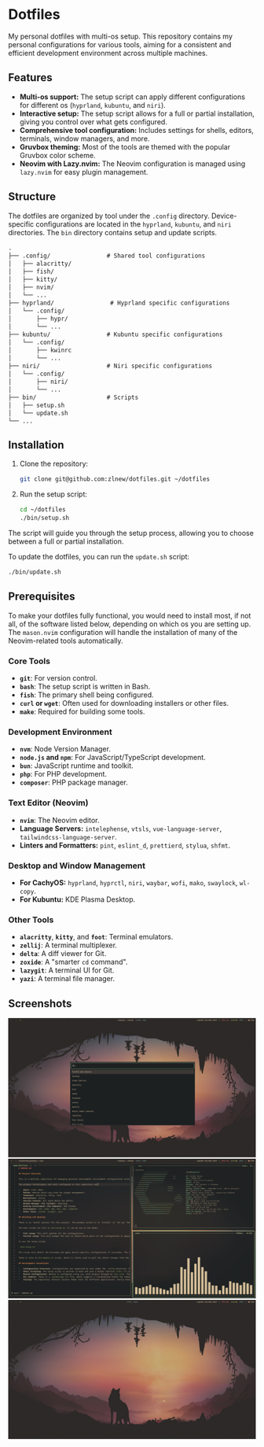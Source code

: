 # Dotfiles

My personal dotfiles with multi-os setup. This repository contains my personal configurations for various tools, aiming for a consistent and efficient development environment across multiple machines.

## Features

*   **Multi-os support:** The setup script can apply different configurations for different os (`hyprland`, `kubuntu`, and `niri`).
*   **Interactive setup:** The setup script allows for a full or partial installation, giving you control over what gets configured.
*   **Comprehensive tool configuration:** Includes settings for shells, editors, terminals, window managers, and more.
*   **Gruvbox theming:** Most of the tools are themed with the popular Gruvbox color scheme.
*   **Neovim with Lazy.nvim:** The Neovim configuration is managed using `lazy.nvim` for easy plugin management.

## Structure

The dotfiles are organized by tool under the `.config` directory. Device-specific configurations are located in the `hyprland`, `kubuntu`, and `niri` directories. The `bin` directory contains setup and update scripts.

```
.
├── .config/                # Shared tool configurations
│   ├── alacritty/
│   ├── fish/
│   ├── kitty/
│   ├── nvim/
│   └── ...
├── hyprland/                # Hyprland specific configurations
│   └── .config/
│       ├── hypr/
│       └── ...
├── kubuntu/                # Kubuntu specific configurations
│   └── .config/
│       ├── kwinrc
│       └── ...
├── niri/                   # Niri specific configurations
│   └── .config/
│       ├── niri/
│       └── ...
├── bin/                    # Scripts
│   ├── setup.sh
│   └── update.sh
└── ...
```

## Installation

1.  Clone the repository:

    ```bash
    git clone git@github.com:zlnew/dotfiles.git ~/dotfiles
    ```

2.  Run the setup script:

    ```bash
    cd ~/dotfiles
    ./bin/setup.sh
    ```

The script will guide you through the setup process, allowing you to choose between a full or partial installation.

To update the dotfiles, you can run the `update.sh` script:

```bash
./bin/update.sh
```

## Prerequisites

To make your dotfiles fully functional, you would need to install most, if not all, of the software listed below, depending on which os you are setting up. The `mason.nvim` configuration will handle the installation of many of the Neovim-related tools automatically.

### Core Tools

*   **`git`**: For version control.
*   **`bash`**: The setup script is written in Bash.
*   **`fish`**: The primary shell being configured.
*   **`curl` or `wget`**: Often used for downloading installers or other files.
*   **`make`**: Required for building some tools.

### Development Environment

*   **`nvm`**: Node Version Manager.
*   **`node.js` and `npm`**: For JavaScript/TypeScript development.
*   **`bun`**: JavaScript runtime and toolkit.
*   **`php`**: For PHP development.
*   **`composer`**: PHP package manager.

### Text Editor (Neovim)

*   **`nvim`**: The Neovim editor.
*   **Language Servers:** `intelephense`, `vtsls`, `vue-language-server`, `tailwindcss-language-server`.
*   **Linters and Formatters:** `pint`, `eslint_d`, `prettierd`, `stylua`, `shfmt`.

### Desktop and Window Management

*   **For CachyOS:** `hyprland`, `hyprctl`, `niri`, `waybar`, `wofi`, `mako`, `swaylock`, `wl-copy`.
*   **For Kubuntu:** KDE Plasma Desktop.

### Other Tools

*   **`alacritty`**, **`kitty`**, and **`foot`**: Terminal emulators.
*   **`zellij`**: A terminal multiplexer.
*   **`delta`**: A diff viewer for Git.
*   **`zoxide`**: A "smarter `cd` command".
*   **`lazygit`**: A terminal UI for Git.
*   **`yazi`**: A terminal file manager.

## Screenshots

![Screenshot 1](screenshots/2025-10-01T17:28:51,372724276+07:00.png)
![Screenshot 2](screenshots/2025-10-01T17:27:50,967586453+07:00.png)
![Screenshot 3](screenshots/2025-10-01T17:27:16,214358722+07:00.png)
